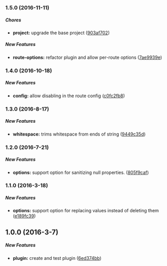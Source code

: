 ### 1.5.0 (2016-11-11)

##### Chores

* **project:** upgrade the base project ([903af702](https://github.com/lob/hapi-sanitize-payload/commit/903af702c0e35be9cf174003a76e6df69e599e0d))

##### New Features

* **route-options:** refactor plugin and allow per-route options ([7ae9939e](https://github.com/lob/hapi-sanitize-payload/commit/7ae9939e97a2bad6fa141cd4f393cdaad862425a))

### 1.4.0 (2016-10-18)

##### New Features

* **config:** allow disabling in the route config ([c0fc2fb8](https://github.com/lob/hapi-sanitize-payload/commit/c0fc2fb860b663da93e4873c97688cc15af907bf))

### 1.3.0 (2016-8-17)

##### New Features

* **whitespace:** trims whitespace from ends of string ([9449c35d](https://github.com/lob/hapi-sanitize-payload/commit/9449c35d43f188d373f620aeae9cbce52d7d6a19))

### 1.2.0 (2016-7-21)

##### New Features

* **options:** support option for sanitizing null properties. ([805f9caf](https://github.com/lob/hapi-sanitize-payload/commit/805f9cafd7f2d0092bc1a6082047ef3c24d631e5))

### 1.1.0 (2016-3-18)

##### New Features

* **options:** support option for replacing values instead of deleting them ([e189fc39](https://github.com/lob/hapi-sanitize-payload/commit/e189fc3900183a9304487a79261c132ab3af054b))

## 1.0.0 (2016-3-7)

##### New Features

* **plugin:** create and test plugin ([6ed374bb](https://github.com/lob/hapi-sanitize-payload/commit/6ed374bb28d27dbe8f54896c638e8638d58901b2))

